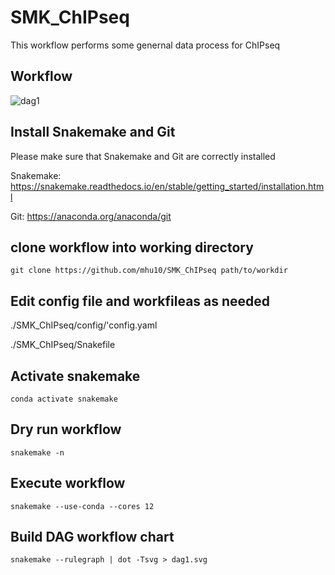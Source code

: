 # SMK_ChIPseq

This workflow performs some genernal data process for ChIPseq


## Workflow
![dag1](https://user-images.githubusercontent.com/38729968/233245797-ac847f5d-d4ba-4725-a80c-b7c913105b7c.svg)


## Install Snakemake and Git

Please make sure that Snakemake and Git are correctly installed

Snakemake: https://snakemake.readthedocs.io/en/stable/getting_started/installation.html

Git: https://anaconda.org/anaconda/git



## clone workflow into working directory

```
git clone https://github.com/mhu10/SMK_ChIPseq path/to/workdir
```


## Edit config file and workfileas as needed

./SMK_ChIPseq/config/'config.yaml

./SMK_ChIPseq/Snakefile

## Activate snakemake

```
conda activate snakemake
```

## Dry run workflow

```
snakemake -n
```

## Execute workflow

```
snakemake --use-conda --cores 12
```

## Build DAG workflow chart

```
snakemake --rulegraph | dot -Tsvg > dag1.svg
```
